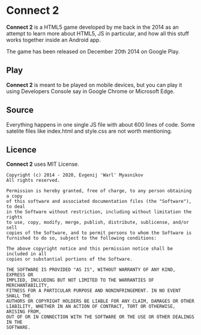 # Connect 2

**Connect 2** is a HTML5 game developed by me back in the 2014 as an attempt to learn more about HTML5, JS in particular, and how all this stuff works together inside an Android app.

The game has been released on December 20th 2014 on Google Play.

## Play

**Connect 2** is meant to be played on mobile devices, but you can play it using Developers Console say in Google Chrome or Microsoft Edge.

## Source

Everything happens in one single JS file with about 600 lines of code.
Some satelite files like index.html and style.css are not worth mentioning.

## Licence

**Connect 2** uses MIT License.

```
Copyright (c) 2014 - 2020, Evgenij 'Warl' Myasnikov
All rights reserved.

Permission is hereby granted, free of charge, to any person obtaining a copy
of this software and associated documentation files (the "Software"), to deal
in the Software without restriction, including without limitation the rights
to use, copy, modify, merge, publish, distribute, sublicense, and/or sell
copies of the Software, and to permit persons to whom the Software is
furnished to do so, subject to the following conditions:

The above copyright notice and this permission notice shall be included in all
copies or substantial portions of the Software.

THE SOFTWARE IS PROVIDED "AS IS", WITHOUT WARRANTY OF ANY KIND, EXPRESS OR
IMPLIED, INCLUDING BUT NOT LIMITED TO THE WARRANTIES OF MERCHANTABILITY,
FITNESS FOR A PARTICULAR PURPOSE AND NONINFRINGEMENT. IN NO EVENT SHALL THE
AUTHORS OR COPYRIGHT HOLDERS BE LIABLE FOR ANY CLAIM, DAMAGES OR OTHER
LIABILITY, WHETHER IN AN ACTION OF CONTRACT, TORT OR OTHERWISE, ARISING FROM,
OUT OF OR IN CONNECTION WITH THE SOFTWARE OR THE USE OR OTHER DEALINGS IN THE
SOFTWARE.
```